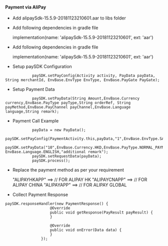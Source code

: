 
#### Payment via AliPay

*	Add alipaySdk-15.5.9-20181123210601.aar  to libs folder

* Add following dependencies in gradle file

  implementation(name: 'alipaySdk-15.5.9-20181123210601', ext: 'aar')



* Add following dependencies in gradle file

  implementation(name: 'alipaySdk-15.5.9-20181123210601', ext: 'aar')


* Setup paySDK Configuration

```
			paySDK.setPayConfig(Activity activity, PayData payData, String merchantId, EnvBase.EnvType EnvType, EnvBase.PayGate PayGate);

```


* Setup Payment Data

```
			paySDK.setPayData(String Amount,EnvBase.Currency currency,EnvBase.PayType payType,String orderRef, String payMethod,EnvBase.PayChannel payChannel,EnvBase.Language language,String remark);

```
       

* Payment Call Example      

```
			payData = new PayData();
			paySDK.setPayConfig(PaymentActivity.this,payData,"1",EnvBase.EnvType.SANDBOX,EnvBase.PayGate.PAYDOLLAR);
			paySDK.setPayData("10",EnvBase.Currency.HKD,EnvBase.PayType.NORMAL_PAYMENT,"abcde12345","ALIPAYAPP",EnvBase.PayChannel.DIRECT, EnvBase.Language.ENGLISH,"additional remark");
			paySDK.setRequestData(payData);
			paySDK.process();

```

* Replace the payment method as per your requirement

  "ALIPAYHKAPP" ==>  // FOR ALIPAY HK
  "ALIPAYCNAPP" ==>  // FOR ALIPAY CHINA
  "ALIPAYAPP" ==>  // FOR ALIPAY GLOBAL


* Collect Payment Response
```
paySDK.responseHandler(new PaymentResponse() {
                    @Override
                    public void getResponse(PayResult payResult) {
                    }

                    @Override
                    public void onError(Data data) {
                    }
                });
  ```
